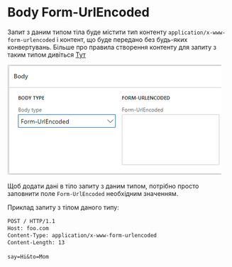 # Body Form-UrlEncoded

Запит з даним типом тіла буде містити тип контенту `application/x-www-form-urlencoded` і контент, що буде передано без будь-яких конвертувань. Більше про правила створення контенту для запиту з таким типом дивіться [Тут](https://url.spec.whatwg.org/#concept-urlencoded)

![](../_media/requestParameter_15.png)

Щоб додати дані в тіло запиту з даним типом, потрібно просто заповнити поле `Form-UrlEncoded` необхідним значенням.

Приклад запиту з тілом даного типу:

```text
POST / HTTP/1.1
Host: foo.com
Content-Type: application/x-www-form-urlencoded
Content-Length: 13

say=Hi&to=Mom
```
